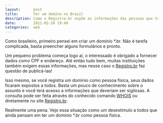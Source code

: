 ```yaml
---
layout:      post
title:       Ter um domíno no Brasil
description: Como o Registro.br expõe as informações das pessoas que tem domínios registrados no Brasil.
date:        2011-02-26 19:49
categories:  web
---
```


Como brasileiro, primeiro pensei em criar um domínio *.br. Não é tarefa complicada, basta preencher alguns formulários e pronto.

Um pequeno problema começa logo aí, o interessado é obrigado a fornecer dados como CPF e endereço. Até então tudo bem, muitas instituições também exigem essas informações, mas nesse caso o [Registro.br][registro-br] faz questão de publicá-las!

Isso mesmo, se você registra um domínio como pessoa física, seus dados ficaram expostos a todos. Basta um pouco de conhecimento sobre o assunto e você terá acesso a informações que deveriam ser sigilosas. A consulta pode ser feita através do conhecido comando [WHOIS][whois] ou diretamente no site [Registro.br][registro-br].

Realmente uma pena. Vejo essa situação como um desestímulo a todos que ainda pensam em ter um domínio *.br como pessoa física.

[registro-br]: http://www.registro.br
[whois]:       http://pt.wikipedia.org/wiki/WHOIS
